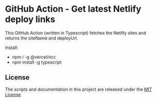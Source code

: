 # GitHub Action - Get latest Netlify deploy links

This GitHub Action (written in Typescript) fetches the Netlify sites and returns the siteName and deployUrl.

Install:
 - npm i -g @vercel/ncc
 - npm install -g typescript

## License

The scripts and documentation in this project are released under the [MIT License](LICENSE)
